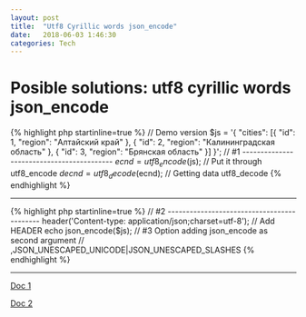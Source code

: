 ```yaml
---
layout: post
title:  "Utf8 Cyrillic words json_encode"
date:   2018-06-03 1:46:30
categories: Tech
---
```


# Posible solutions: utf8 cyrillic words json_encode

{% highlight php startinline=true %}
// Demo version
$js = '{
	"cities": [{
		"id": 1,
		"region": "Алтайский край"
	}, {
		"id": 2,
		"region": "Калининградская область"
	}, {
		"id": 3,
		"region": "Брянская область"
	}]
}';
// #1 ------------------------------------------
$ecnd = utf8_encode($js); // Put it through utf8_encode
$decnd = utf8_decode($ecnd);  // Getting data utf8_decode
{% endhighlight %}

----------


{% highlight php startinline=true %}
    // #2 -------------------------------------------
    header('Content-type: application/json;charset=utf-8'); // Add HEADER
    echo json_encode($js); 
    // #3 Option adding json_encode as second argument
    // ,JSON_UNESCAPED_UNICODE|JSON_UNESCAPED_SLASHES 
{% endhighlight %}

----------

[Doc 1][1] 

[Doc 2][2]


  [1]: http://php.net/manual/ru/function.json-encode.php
  [2]: http://php.net/manual/ru/function.utf8-decode.php